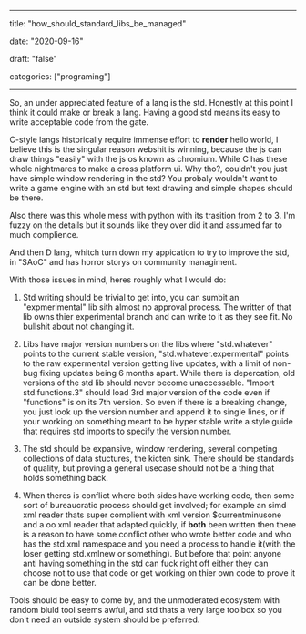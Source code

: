 
---

title: "how\_should\_standard\_libs\_be\_managed"

date: "2020-09-16"

draft: "false"

categories: ["programing"]

---

So, an under appreciated feature of a lang is the std. Honestly at this point I think it could make or break a lang. Having a good std means its easy to write acceptable code from the gate.

C-style langs historically require immense effort to **render** hello world, I believe this is the singular reason webshit is winning, because the js can draw things "easily" with the js os known as chromium. While C has these whole nightmares to make a cross platform ui. Why tho?, couldn't you just have simple window rendering in the std? You probaly wouldn't want to write a game engine with an std but text drawing and simple shapes should be there.

Also there was this whole mess with python with its trasition from 2 to 3. I'm fuzzy on the details but it sounds like they over did it and assumed far to much complience.

And then D lang, whitch turn down my appication to try to improve the std, in "SAoC" and has horror storys on community managiment.

With those issues in mind, heres roughly what I would do:

1. Std writing should be trivial to get into, you can sumbit an "expmerimental" lib sith almost no approval process. The writter of that lib owns thier experimental branch and can write to it as they see fit. No bullshit about not changing it.

2. Libs have major version numbers on the libs where "std.whatever" points to the current stable version, "std.whatever.expermental" points to the raw expermental version getting live updates, with a limit of non-bug fixing updates being 6 months apart. While there is depercation, old versions of the std lib should never become unaccessable. "Import std.functions.3" should load 3rd major version of the code even if "functions" is on its 7th version. So even if there is a breaking change, you just look up the version number and append it to single lines, or if your working on something meant to be hyper stable write a style guide that requires std imports to specify the version number.

3. The std should be expansive, window rendering, several competing collections of data stuctures, the kicten sink. There should be standards of quality, but proving a general usecase should not be a thing that holds something back.

4. When theres is conflict where both sides have working code, then some sort of bureaucratic process should get involved; for example an simd xml reader thats super complient with xml version $currentminusone and a oo xml reader that adapted quickly, if **both** been written then there is a reason to have some conflict other who wrote better code and who has the std.xml namespace and you need a process to handle it(with the loser getting std.xmlnew or something). But before that point anyone anti having something in the std can fuck right off either they can choose not to use that code or get working on thier own code to prove it can be done better.

Tools should be easy to come by, and the unmoderated ecosystem with random biuld tool seems awful, and std thats a very large toolbox so you don't need an outside system should be preferred.
